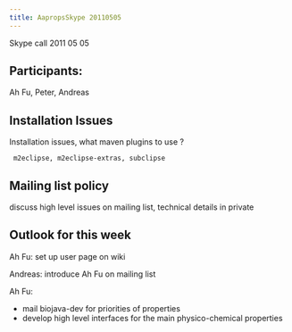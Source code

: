 ```yaml
---
title: AapropsSkype 20110505
---
```


Skype call 2011 05 05

Participants:
-------------

Ah Fu, Peter, Andreas

Installation Issues
-------------------

Installation issues, what maven plugins to use ?

` m2eclipse, m2eclipse-extras, subclipse`

Mailing list policy
-------------------

discuss high level issues on mailing list, technical details in private

Outlook for this week
---------------------

Ah Fu: set up user page on wiki

Andreas: introduce Ah Fu on mailing list

Ah Fu:

-   mail biojava-dev for priorities of properties
-   develop high level interfaces for the main physico-chemical
    properties


